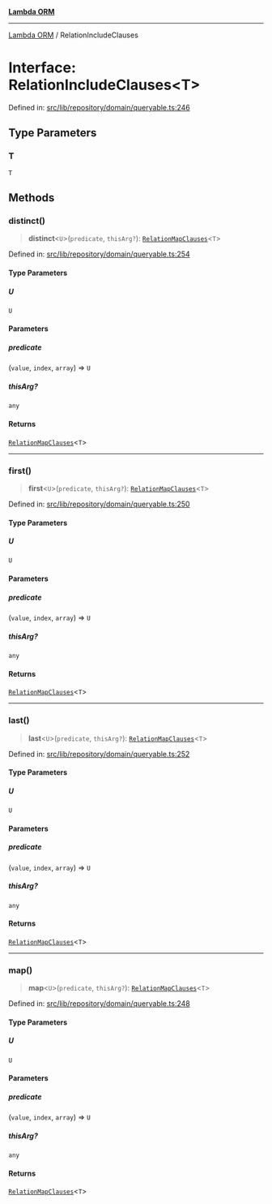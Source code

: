 [**Lambda ORM**](../README.md)

***

[Lambda ORM](../README.md) / RelationIncludeClauses

# Interface: RelationIncludeClauses\<T\>

Defined in: [src/lib/repository/domain/queryable.ts:246](https://github.com/lambda-orm/lambdaorm-base/blob/54d568062b637a6aed5442a048b140146d1f573b/src/lib/repository/domain/queryable.ts#L246)

## Type Parameters

### T

`T`

## Methods

### distinct()

> **distinct**\<`U`\>(`predicate`, `thisArg?`): [`RelationMapClauses`](RelationMapClauses.md)\<`T`\>

Defined in: [src/lib/repository/domain/queryable.ts:254](https://github.com/lambda-orm/lambdaorm-base/blob/54d568062b637a6aed5442a048b140146d1f573b/src/lib/repository/domain/queryable.ts#L254)

#### Type Parameters

##### U

`U`

#### Parameters

##### predicate

(`value`, `index`, `array`) => `U`

##### thisArg?

`any`

#### Returns

[`RelationMapClauses`](RelationMapClauses.md)\<`T`\>

***

### first()

> **first**\<`U`\>(`predicate`, `thisArg?`): [`RelationMapClauses`](RelationMapClauses.md)\<`T`\>

Defined in: [src/lib/repository/domain/queryable.ts:250](https://github.com/lambda-orm/lambdaorm-base/blob/54d568062b637a6aed5442a048b140146d1f573b/src/lib/repository/domain/queryable.ts#L250)

#### Type Parameters

##### U

`U`

#### Parameters

##### predicate

(`value`, `index`, `array`) => `U`

##### thisArg?

`any`

#### Returns

[`RelationMapClauses`](RelationMapClauses.md)\<`T`\>

***

### last()

> **last**\<`U`\>(`predicate`, `thisArg?`): [`RelationMapClauses`](RelationMapClauses.md)\<`T`\>

Defined in: [src/lib/repository/domain/queryable.ts:252](https://github.com/lambda-orm/lambdaorm-base/blob/54d568062b637a6aed5442a048b140146d1f573b/src/lib/repository/domain/queryable.ts#L252)

#### Type Parameters

##### U

`U`

#### Parameters

##### predicate

(`value`, `index`, `array`) => `U`

##### thisArg?

`any`

#### Returns

[`RelationMapClauses`](RelationMapClauses.md)\<`T`\>

***

### map()

> **map**\<`U`\>(`predicate`, `thisArg?`): [`RelationMapClauses`](RelationMapClauses.md)\<`T`\>

Defined in: [src/lib/repository/domain/queryable.ts:248](https://github.com/lambda-orm/lambdaorm-base/blob/54d568062b637a6aed5442a048b140146d1f573b/src/lib/repository/domain/queryable.ts#L248)

#### Type Parameters

##### U

`U`

#### Parameters

##### predicate

(`value`, `index`, `array`) => `U`

##### thisArg?

`any`

#### Returns

[`RelationMapClauses`](RelationMapClauses.md)\<`T`\>
